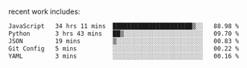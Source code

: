 
<!--<img width="1415" height="100" alt="blu" src="https://github.com/rdsilva01/rdsilva01/assets/101207588/deb060e5-d035-4f09-b511-e3f50605b207">-->

<!-- \> Enthusiastic about developing and building solutions <br>
\> Computer Science and Engineering @ UBI -->

<!-- <a href="https://www.rodrigosilva.live/">personal website</a> 🏁 -->

<!-- ![](https://komarev.com/ghpvc/?username=rdsilva01) -->

recent work includes:
<!--START_SECTION:waka-->

```txt
JavaScript   34 hrs 11 mins  ██████████████████████▒░░   88.98 %
Python       3 hrs 43 mins   ██▒░░░░░░░░░░░░░░░░░░░░░░   09.70 %
JSON         19 mins         ▒░░░░░░░░░░░░░░░░░░░░░░░░   00.83 %
Git Config   5 mins          ░░░░░░░░░░░░░░░░░░░░░░░░░   00.22 %
YAML         3 mins          ░░░░░░░░░░░░░░░░░░░░░░░░░   00.16 %
```

<!--END_SECTION:waka-->

